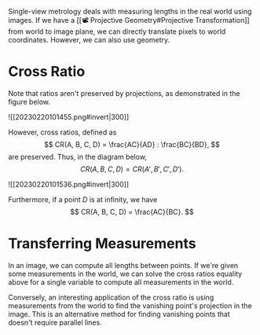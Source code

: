 Single-view metrology deals with measuring lengths in the real world using images. If we have a [[📽️ Projective Geometry#Projective Transformation]] from world to image plane, we can directly translate pixels to world coordinates. However, we can also use geometry.

# Cross Ratio
Note that ratios aren't preserved by projections, as demonstrated in the figure below.

![[20230220101455.png#invert|300]]

However, cross ratios, defined as 
$$
CR(A, B, C, D) = \frac{AC}{AD} : \frac{BC}{BD},
$$
 are preserved. Thus, in the diagram below, 
$$
CR(A, B, C, D) = CR(A', B', C', D').
$$


![[20230220101536.png#invert|300]]

Furthermore, if a point $D$ is at infinity, we have 
$$
CR(A, B, C, D) = \frac{AC}{BC}.
$$


# Transferring Measurements
In an image, we can compute all lengths between points. If we're given some measurements in the world, we can solve the cross ratios equality above for a single variable to compute all measurements in the world.

Conversely, an interesting application of the cross ratio is using measurements from the world to find the vanishing point's projection in the image. This is an alternative method for finding vanishing points that doesn't require parallel lines.